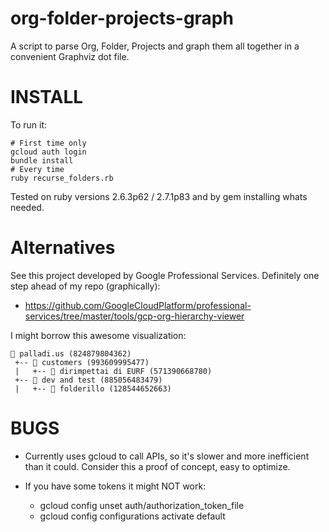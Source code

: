 # org-folder-projects-graph

A script to parse Org, Folder, Projects and graph them all together in a convenient Graphviz dot file.

# INSTALL

To run it:

    # First time only
    gcloud auth login
    bundle install
    # Every time
    ruby recurse_folders.rb

Tested on ruby versions 2.6.3p62 / 2.7.1p83 and by gem installing whats needed.

# Alternatives

See this project developed by Google Professional Services. Definitely one step ahead of my repo (graphically):

* https://github.com/GoogleCloudPlatform/professional-services/tree/master/tools/gcp-org-hierarchy-viewer

I might borrow this awesome visualization:

    🏢 palladi.us (824879804362)
     +-- 📁 customers (993609995477)
     |   +-- 📁 dirimpettai di EURF (571390668780)
     +-- 📁 dev and test (885056483479)
     |   +-- 📁 folderillo (128544652663)

# BUGS

* Currently uses gcloud to call APIs, so it's slower and more inefficient than it could. Consider this a proof of concept, easy to optimize.

* If you have some tokens it might NOT work:

     - gcloud config unset auth/authorization_token_file
     - gcloud config configurations activate default

